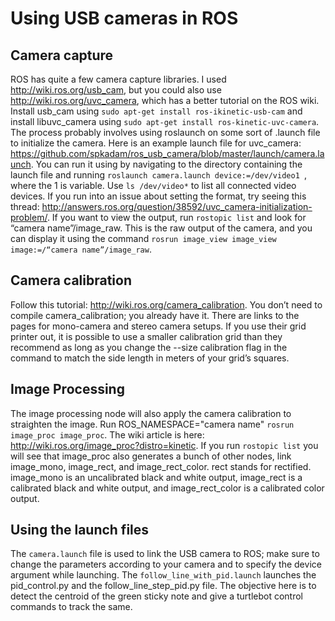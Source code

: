 # Using USB cameras in ROS
## Camera capture

ROS has quite a few camera capture libraries. I used http://wiki.ros.org/usb_cam, but you could also use http://wiki.ros.org/uvc_camera, which has a better tutorial on the ROS wiki. Install usb_cam using `sudo apt-get install ros-ikinetic-usb-cam` and install libuvc_camera using `sudo apt-get install ros-kinetic-uvc-camera`. The process probably involves using roslaunch on some sort of .launch file to initialize the camera. Here is an example launch file for uvc_camera: https://github.com/spkadam/ros_usb_camera/blob/master/launch/camera.launch. You can run it using by navigating to the directory containing the launch file and running `roslaunch camera.launch device:=/dev/video1 `, where the 1 is variable. Use `ls /dev/video*` to list all connected video devices. If you run into an issue about setting the format, try seeing this thread: http://answers.ros.org/question/38592/uvc_camera-initialization-problem/. If you want to view the output, run `rostopic list` and look for “camera name”/image_raw. This is the raw output of the camera, and you can display it using the command `rosrun image_view image_view image:=/“camera name”/image_raw`.

## Camera calibration

Follow this tutorial: http://wiki.ros.org/camera_calibration. You don’t need to compile camera_calibration; you already have it. There are links to the pages for mono-camera and stereo camera setups. If you use their grid printer out, it is possible to use a smaller calibration grid than they recommend as long as you change the --size calibration flag in the command to match the side length in meters of your grid’s squares.

## Image Processing

The image processing node will also apply the camera calibration to straighten the image. Run ROS_NAMESPACE="camera name" `rosrun image_proc image_proc`. The wiki article is here: http://wiki.ros.org/image_proc?distro=kinetic. If you run `rostopic list` you will see that image_proc also generates a bunch of other nodes, link image_mono, image_rect, and image_rect_color. rect stands for rectified. image_mono is an uncalibrated black and white output, image_rect is a calibrated black and white output, and image_rect_color is a calibrated color output.

## Using the launch files
The `camera.launch` file is used to link the USB camera to ROS; make sure to change the parameters according to your camera and to specify the device argument while launching.
The `follow_line_with_pid.launch` launches the pid_control.py and the follow_line_step_pid.py file. The objective here is to detect the centroid of the green sticky note and give a turtlebot control commands to track the same.


